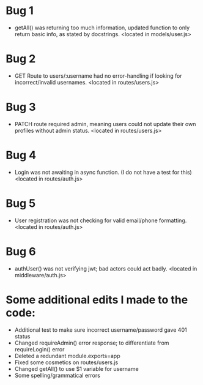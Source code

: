 # Bug 1
* getAll() was returning too much information, updated function to only return basic info, as stated by docstrings.
<located in models/user.js>

# Bug 2
* GET Route to users/:username had no error-handling if looking for incorrect/invalid usernames.
<located in routes/users.js>

# Bug 3
* PATCH route required admin, meaning users could not update their own profiles without admin status.
<located in routes/users.js>

# Bug 4
* Login was not awaiting in async function. (I do not have a test for this)
<located in routes/auth.js>

# Bug 5
* User registration was not checking for valid email/phone formatting.
<located in routes/auth.js>

# Bug 6
* authUser() was not verifying jwt; bad actors could act badly.
<located in middleware/auth.js>


# Some additional edits I made to the code:
* Additional test to make sure incorrect username/password gave 401 status
* Changed requireAdmin() error response; to differentiate from requireLogin() error
* Deleted a redundant module.exports=app
* Fixed some cosmetics on routes/users.js
* Changed getAll() to use $1 variable for username
* Some spelling/grammatical errors